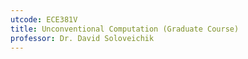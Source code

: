 ```yaml
---
utcode: ECE381V
title: Unconventional Computation (Graduate Course)
professor: Dr. David Soloveichik
---
```

